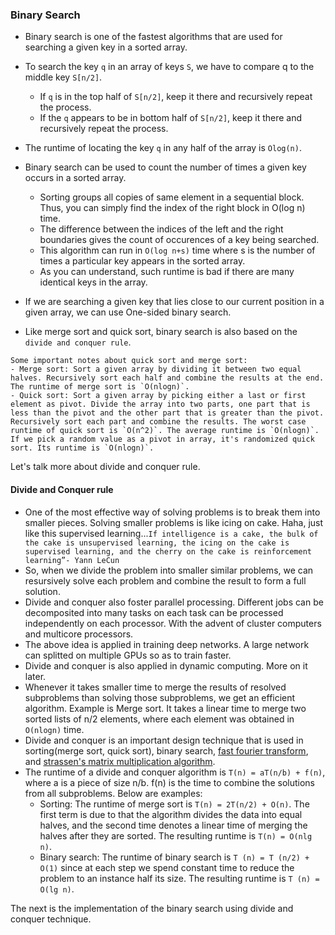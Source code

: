 ### Binary Search

* Binary search is one of the fastest algorithms that are used for searching a given key in a sorted array. 
* To search the key `q` in an array of keys `S`, we have to compare q to the middle key `S[n/2]`. 
  * If `q` is in the top half of `S[n/2]`, keep it there and recursively repeat the process. 
  * If the `q` appears to be in bottom half of `S[n/2]`, keep it there and recursively repeat the process. 
* The runtime of locating the key `q` in any half of the array is `Olog(n)`.
* Binary search can be used to count the number of times a given key occurs in a sorted array. 
  * Sorting groups all copies of same element in a sequential block. Thus, you can simply find the index of the right block in O(log n) time. 
  * The difference between the indices of the left and the right boundaries gives the count of occurences of a key being searched.
  * This algorithm can run in `O(log n+s)` time where s is the number of times a particular key appears in the sorted array. 
  * As you can understand, such runtime is bad if there are many identical keys in the array. 
* If we are searching a given key that lies close to our current position in a given array, we can use One-sided binary search.

* Like merge sort and quick sort, binary search is also based on the `divide and conquer rule`. 

```
Some important notes about quick sort and merge sort:
- Merge sort: Sort a given array by dividing it between two equal halves. Recursively sort each half and combine the results at the end. The runtime of merge sort is `O(nlogn)`. 
- Quick sort: Sort a given array by picking either a last or first element as pivot. Divide the array into two parts, one part that is less than the pivot and the other part that is greater than the pivot. Recursively sort each part and combine the results. The worst case runtime of quick sort is `O(n^2)`. The average runtime is `O(nlogn)`. If we pick a random value as a pivot in array, it's randomized quick sort. Its runtime is `O(nlogn)`. 
```

Let's talk more about divide and conquer rule. 

#### Divide and Conquer rule

* One of the most effective way of solving problems is to break them into smaller pieces. Solving smaller problems is like icing on cake. Haha, just like this supervised learning...`If intelligence is a cake, the bulk of the cake is unsupervised learning, the icing on the cake is supervised learning, and the cherry on the cake is reinforcement learning”- Yann LeCun` 
* So, when we divide the problem into smaller similar problems, we can resursively solve each problem and combine the result to form a full solution. 
* Divide and conquer also foster parallel processing. Different jobs can be decomposited into many tasks on each task can be processed independently on each processor. With the advent of cluster computers and multicore processors. 
* The above idea is applied in training deep networks. A large network can splitted on multiple GPUs so as to train faster. 
* Divide and conquer is also applied in dynamic computing. More on it later. 
* Whenever it takes smaller time to merge the results of resolved subproblems than solving those subproblems, we get an efficient algorithm. Example is Merge sort. It takes a linear time to merge two sorted lists of n/2 elements, where each element was obtained in `O(nlogn)` time.
* Divide and conquer is an important design technique that is used in sorting(merge sort, quick sort), binary search, [fast fourier transform](https://en.wikipedia.org/wiki/Fast_Fourier_transform), and [strassen's matrix multiplication algorithm](https://en.wikipedia.org/wiki/Strassen_algorithm).
* The runtime of a divide and conquer algorithm is `T(n) = aT(n/b) + f(n)`, where a is a piece of size n/b. f(n) is the time to combine the solutions from all subproblems. Below are examples:
  * Sorting: The runtime of merge sort is `T(n) = 2T(n/2) + O(n)`. The first term is due to that the algorithm divides the data into equal halves, and the second time denotes a linear time of merging the halves after they are sorted. The resulting runtime is `T(n) = O(nlg n)`.
  * Binary search: The runtime of binary search is `T (n) = T (n/2) + O(1)` since at each step we spend constant time to reduce the problem to an instance half its size. The resulting runtime is `T (n) = O(lg n)`. 

The next is the implementation of the binary search using divide and conquer technique. 